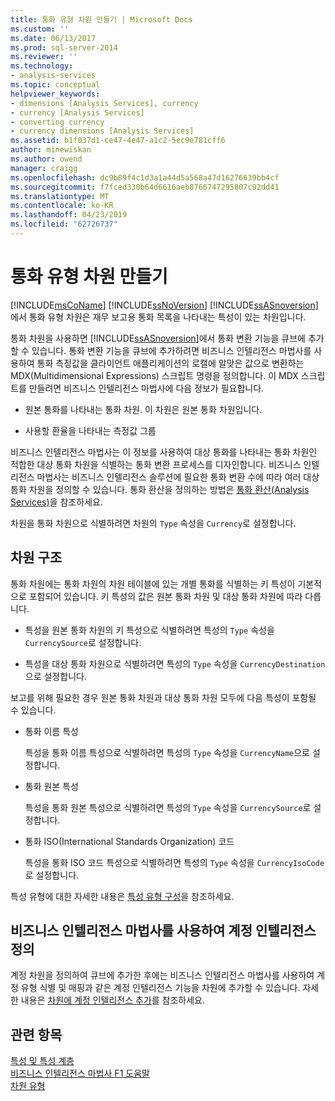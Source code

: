 ```yaml
---
title: 통화 유형 차원 만들기 | Microsoft Docs
ms.custom: ''
ms.date: 06/13/2017
ms.prod: sql-server-2014
ms.reviewer: ''
ms.technology:
- analysis-services
ms.topic: conceptual
helpviewer_keywords:
- dimensions [Analysis Services], currency
- currency [Analysis Services]
- converting currency
- currency dimensions [Analysis Services]
ms.assetid: b1f037d1-ce47-4e47-a1c2-5ec9e781cff6
author: minewiskan
ms.author: owend
manager: craigg
ms.openlocfilehash: dc9b89f4c1d3a1a44d5a568a47d16276639bb4cf
ms.sourcegitcommit: f7fced330b64d6616aeb8766747295807c92dd41
ms.translationtype: MT
ms.contentlocale: ko-KR
ms.lasthandoff: 04/23/2019
ms.locfileid: "62726737"
---
```

# <a name="create-a-currency-type-dimension"></a>통화 유형 차원 만들기
   [!INCLUDE[msCoName](../../includes/msconame-md.md)] [!INCLUDE[ssNoVersion](../../includes/ssnoversion-md.md)] [!INCLUDE[ssASnoversion](../../includes/ssasnoversion-md.md)]에서 통화 유형 차원은 재무 보고용 통화 목록을 나타내는 특성이 있는 차원입니다.  
  
 통화 차원을 사용하면 [!INCLUDE[ssASnoversion](../../includes/ssasnoversion-md.md)]에서 통화 변환 기능을 큐브에 추가할 수 있습니다. 통화 변환 기능을 큐브에 추가하려면 비즈니스 인텔리전스 마법사를 사용하여 통화 측정값을 클라이언트 애플리케이션의 로캘에 알맞은 값으로 변환하는 MDX(Multidimensional Expressions) 스크립트 명령을 정의합니다. 이 MDX 스크립트를 만들려면 비즈니스 인텔리전스 마법사에 다음 정보가 필요합니다.  
  
-   원본 통화를 나타내는 통화 차원. 이 차원은 원본 통화 차원입니다.  
  
-   사용할 환율을 나타내는 측정값 그룹  
  
 비즈니스 인텔리전스 마법사는 이 정보를 사용하여 대상 통화를 나타내는 통화 차원인 적합한 대상 통화 차원을 식별하는 통화 변환 프로세스를 디자인합니다. 비즈니스 인텔리전스 마법사는 비즈니스 인텔리전스 솔루션에 필요한 통화 변환 수에 따라 여러 대상 통화 차원을 정의할 수 있습니다. 통화 환산을 정의하는 방법은 [통화 환산&#40;Analysis Services&#41;](../currency-conversions-analysis-services.md)을 참조하세요.  
  
 차원을 통화 차원으로 식별하려면 차원의 `Type` 속성을 `Currency`로 설정합니다.  
  
## <a name="dimension-structure"></a>차원 구조  
 통화 차원에는 통화 차원의 차원 테이블에 있는 개별 통화를 식별하는 키 특성이 기본적으로 포함되어 있습니다. 키 특성의 값은 원본 통화 차원 및 대상 통화 차원에 따라 다릅니다.  
  
-   특성을 원본 통화 차원의 키 특성으로 식별하려면 특성의 `Type` 속성을 `CurrencySource`로 설정합니다.  
  
-   특성을 대상 통화 차원으로 식별하려면 특성의 `Type` 속성을 `CurrencyDestination`으로 설정합니다.  
  
 보고를 위해 필요한 경우 원본 통화 차원과 대상 통화 차원 모두에 다음 특성이 포함될 수 있습니다.  
  
-   통화 이름 특성  
  
     특성을 통화 이름 특성으로 식별하려면 특성의 `Type` 속성을 `CurrencyName`으로 설정합니다.  
  
-   통화 원본 특성  
  
     특성을 통화 원본 특성으로 식별하려면 특성의 `Type` 속성을 `CurrencySource`로 설정합니다.  
  
-   통화 ISO(International Standards Organization) 코드  
  
     특성을 통화 ISO 코드 특성으로 식별하려면 특성의 `Type` 속성을 `CurrencyIsoCode`로 설정합니다.  
  
 특성 유형에 대한 자세한 내용은 [특성 유형 구성](attribute-properties-configure-attribute-types.md)을 참조하세요.  
  
## <a name="defining-account-intelligence-with-the-business-intelligence-wizard"></a>비즈니스 인텔리전스 마법사를 사용하여 계정 인텔리전스 정의  
 계정 차원을 정의하여 큐브에 추가한 후에는 비즈니스 인텔리전스 마법사를 사용하여 계정 유형 식별 및 매핑과 같은 계정 인텔리전스 기능을 차원에 추가할 수 있습니다. 자세한 내용은 [차원에 계정 인텔리전스 추가](bi-wizard-add-account-intelligence-to-a-dimension.md)를 참조하세요.  
  
## <a name="see-also"></a>관련 항목  
 [특성 및 특성 계층](../multidimensional-models-olap-logical-dimension-objects/attributes-and-attribute-hierarchies.md)   
 [비즈니스 인텔리전스 마법사 F1 도움말](../business-intelligence-wizard-f1-help.md)   
 [차원 유형](../multidimensional-models-olap-logical-dimension-objects/database-dimension-properties-types.md)  
  
  

